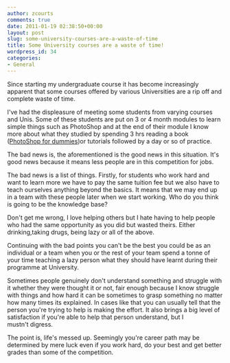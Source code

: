 ```yaml
---
author: zcourts
comments: true
date: 2011-01-19 02:38:50+00:00
layout: post
slug: some-university-courses-are-a-waste-of-time
title: Some University courses are a waste of time!
wordpress_id: 34
categories:
- General
---
```


Since starting my undergraduate course it has become increasingly apparent that some courses offered by various Universities are a rip off and complete waste of time.

I've had the displeasure of meeting some students from varying courses and Unis. Some of these students are put on 3 or 4 month modules to learn simple things such as PhotoShop and at the end of their module I know more about what they studied by spending 3 hrs reading a book ([PhotoShop for dummies](http://www.amazon.co.uk/gp/aw/d/0470610786/ref=mp_s_a_2?qid=1295343267&sr=8-2))or tutorials followed by a day or so of practice.

The bad news is, the aforementioned is the good news in this situation.
It's good news because it means less people are in this competition for jobs.

The bad news is a list of things.
Firstly, for students who work hard and want to learn more we have to pay the same tuition fee but we also have to teach ourselves anything beyond the basics.
It means that we may end up in a team with these people later when we start working. Who do you think is going to be the knowledge base?

Don't get me wrong, I love helping others but I hate having to help people who had the same opportunity as you did but wasted theirs. Either drinking,taking drugs, being lazy or all of the above.

Continuing with the bad points you can't be the best you could be as an individual or a team when you or the rest of your team spend a tonne of your time teaching a lazy person what they should have learnt during their programme at University.

Sometimes people genuinely don't understand something and struggle with it whether they were thought it or not, fair enough because I know struggle with things and how hard it can be sometimes to grasp something no matter how many times its explained. In cases like that you can usually tell that the person you're trying to help is making the effort.
It also brings a big level of satisfaction if you're able to help that person understand, but I mustn't digress.

The point is, life's messed up. Seemingly you're career path may be determined by mere luck even if you work hard, do your best and get better grades than some of the competition.
